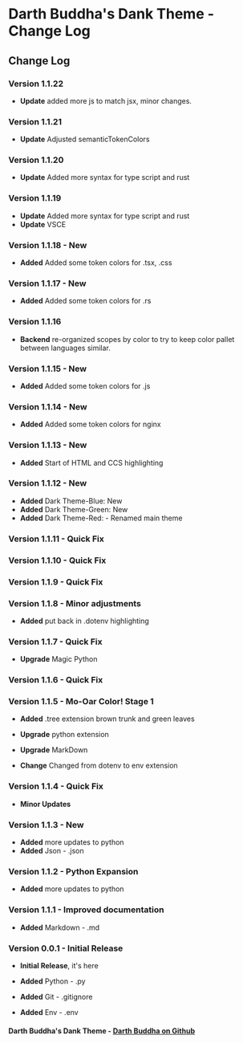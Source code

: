 # Darth Buddha's Dank Theme - Change Log

## Change Log

### **Version 1.1.22**

- **Update** added more js to match jsx, minor changes.

### **Version 1.1.21**

- **Update** Adjusted semanticTokenColors

### **Version 1.1.20**

- **Update** Added more syntax for type script and rust

### **Version 1.1.19**

- **Update** Added more syntax for type script and rust
- **Update** VSCE

### **Version 1.1.18** - **New**

- **Added** Added some token colors for .tsx, .css

### **Version 1.1.17** - **New**

- **Added** Added some token colors for .rs

### **Version 1.1.16**

- **Backend** re-organized scopes by color to try to keep color pallet between languages similar.

### **Version 1.1.15** - **New**

- **Added** Added some token colors for .js

### **Version 1.1.14** - **New**

- **Added** Added some token colors for nginx

### **Version 1.1.13** - **New**

- **Added** Start of HTML and CCS highlighting

### **Version 1.1.12** - **New**

- **Added** Dark Theme-Blue: New
- **Added** Dark Theme-Green: New
- **Added** Dark Theme-Red: - Renamed main theme

### **Version 1.1.11** - **Quick Fix**

### **Version 1.1.10** - **Quick Fix**

### **Version 1.1.9** - **Quick Fix**

### **Version 1.1.8** - **Minor adjustments**

- **Added** put back in .dotenv highlighting

### **Version 1.1.7** - **Quick Fix**

- **Upgrade** Magic Python

### **Version 1.1.6** - **Quick Fix**

### **Version 1.1.5** - **Mo-Oar Color! Stage 1**

- **Added** .tree extension brown trunk and green leaves

- **Upgrade** python extension
- **Upgrade** MarkDown

- **Change** Changed from dotenv to env extension

### **Version 1.1.4** - **Quick Fix**

- **Minor Updates**

### **Version 1.1.3** - **New**

- **Added** more updates to python
- **Added** Json - .json

### **Version 1.1.2** - **Python Expansion**

- **Added** more updates to python

### **Version 1.1.1** - **Improved documentation**

- **Added** Markdown - .md

### **Version 0.0.1** - **Initial Release**

- **Initial Release**, it's here

- **Added** Python - .py
- **Added** Git - .gitignore
- **Added** Env - .env

#### Darth Buddha's Dank Theme - [Darth Buddha on Github](https://github.com/DarthBuddha)
